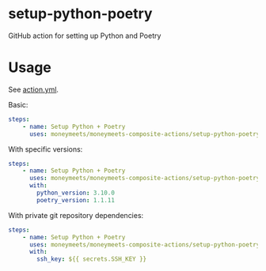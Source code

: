 # setup-python-poetry
GitHub action for setting up Python and Poetry

# Usage

See [action.yml](action.yml).

Basic:
```yaml
steps:
    - name: Setup Python + Poetry
      uses: moneymeets/moneymeets-composite-actions/setup-python-poetry@master
```

With specific versions:
```yaml
steps:
    - name: Setup Python + Poetry
      uses: moneymeets/moneymeets-composite-actions/setup-python-poetry@master
      with:
        python_version: 3.10.0
        poetry_version: 1.1.11
```

With private git repository dependencies:
```yaml
steps:
    - name: Setup Python + Poetry
      uses: moneymeets/moneymeets-composite-actions/setup-python-poetry@master
      with:
        ssh_key: ${{ secrets.SSH_KEY }}
```
